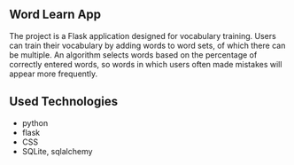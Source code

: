 ## Word Learn App
The project is a Flask application designed for vocabulary training. Users can train their vocabulary by adding words to word sets, of which there can be multiple. 
An algorithm selects words based on the percentage of correctly entered words, so words in which users often made mistakes will appear more frequently.

## Used Technologies
- python
- flask
- CSS
- SQLite, sqlalchemy

